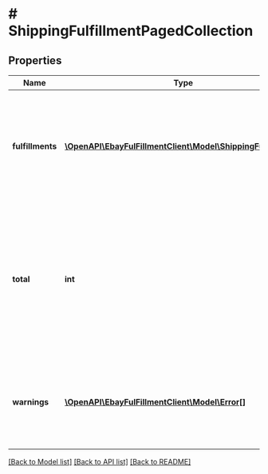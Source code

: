 # # ShippingFulfillmentPagedCollection

## Properties

Name | Type | Description | Notes
------------ | ------------- | ------------- | -------------
**fulfillments** | [**\OpenAPI\EbayFulFillmentClient\Model\ShippingFulfillment[]**](ShippingFulfillment.md) | This array contains one or more fulfillments required for the order that was specified in method endpoint. | [optional]
**total** | **int** | The total number of fulfillments in the specified order. Note: If no fulfillments are found for the order, this field is returned with a value of 0. | [optional]
**warnings** | [**\OpenAPI\EbayFulFillmentClient\Model\Error[]**](Error.md) | This array is only returned if one or more errors or warnings occur with the call request. | [optional]

[[Back to Model list]](../../README.md#models) [[Back to API list]](../../README.md#endpoints) [[Back to README]](../../README.md)
